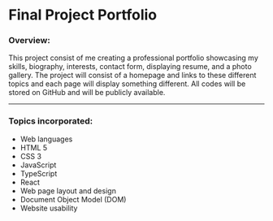 # Final Project Portfolio

### Overview:

This project consist of me creating a professional portfolio showcasing my skills, biography, interests, contact form,
displaying resume, and a photo gallery. The project will consist of a homepage and links to these different
topics and each page will display something different. All codes will be stored on GitHub and will be publicly 
available. 

---

### Topics incorporated:

- Web languages
- HTML 5
- CSS 3
- JavaScript
- TypeScript
- React
- Web page layout and design
- Document Object Model (DOM)
- Website usability

